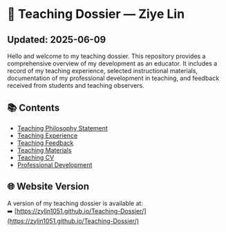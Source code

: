 # 📖 Teaching Dossier — Ziye Lin
## Updated: 2025-06-09
Hello and welcome to my teaching dossier. This repository provides a comprehensive overview of my development as an educator. It includes a record of my teaching experience, selected instructional materials, documentation of my professional development in teaching, and feedback received from students and teaching observers.

## 📚 Contents

- [Teaching Philosophy Statement](philosophy.md)
- [Teaching Experience](experience.md)
- [Teaching Feedback](./feedback/)
- [Teaching Materials](./materials/)
- [Teaching CV](cv-20250609.pdf)
- [Professional Development](professional-development.md)

## 🌐 Website Version

A version of my teaching dossier is available at:  
➡️ [https://zylin1051.github.io/Teaching-Dossier/](https://zylin1051.github.io/Teaching-Dossier/)
